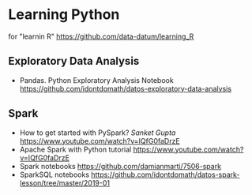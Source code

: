 # Learning Python
for "learnin R" https://github.com/data-datum/learning_R

## Exploratory Data Analysis

* Pandas. Python Exploratory Analysis Notebook https://github.com/idontdomath/datos-exploratory-data-analysis

## Spark  
* How to get started with PySpark? _Sanket Gupta_ https://www.youtube.com/watch?v=IQfG0faDrzE
* Apache Spark with Python tutorial https://www.youtube.com/watch?v=IQfG0faDrzE
* Spark notebooks https://github.com/damianmarti/7506-spark 
* SparkSQL notebooks https://github.com/idontdomath/datos-spark-lesson/tree/master/2019-01

